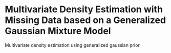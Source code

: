 # Multivariate Density Estimation with Missing Data based on a Generalized Gaussian Mixture Model
Multivariate density estimation using generalized gaussian prior
